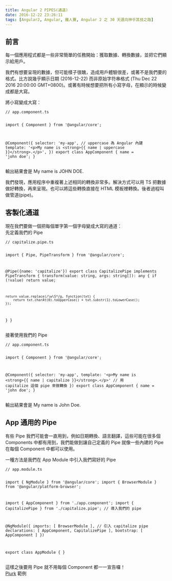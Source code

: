 ```yaml
---
title: Angular 2 PIPES(通道)
date: 2016-12-22 23:26:11
tags: [Angular2, Angular, 鐵人賽, Angular 2 之 30 天邁向神乎其技之路]
---
```

<h2>&#x524D;&#x8A00;</h2>
<p>&#x6BCF;&#x4E00;&#x500B;&#x61C9;&#x7528;&#x7A0B;&#x5F0F;&#x90FD;&#x662F;&#x4E00;&#x4E9B;&#x975E;&#x5E38;&#x7C21;&#x55AE;&#x7684;&#x4EFB;&#x52D9;&#x958B;&#x59CB;&#xFF1A;&#x7372;&#x53D6;&#x6578;&#x64DA;&#x3001;&#x8F49;&#x63DB;&#x6578;&#x64DA;&#xFF0C;&#x4E26;&#x628A;&#x5B83;&#x5011;&#x986F;&#x793A;&#x7D66;&#x7528;&#x6236;&#x3002;</p>
<p>&#x6211;&#x5011;&#x6709;&#x60F3;&#x8981;&#x5448;&#x73FE;&#x7684;&#x6578;&#x64DA;&#xFF0C;&#x4F46;&#x53EF;&#x80FD;&#x6A23;&#x5B50;&#x5F88;&#x919C;&#xFF0C;&#x9020;&#x6210;&#x7528;&#x6236;&#x9AD4;&#x9A57;&#x5F88;&#x5DEE;&#xFF0C;&#x6216;&#x8457;&#x4E0D;&#x662F;&#x6211;&#x5011;&#x8981;&#x7684;&#x683C;&#x5F0F;&#x3002;&#x6BD4;&#x65B9;&#x8AAA;&#x5E7E;&#x4E4E;&#x986F;&#x793A;&#x65E5;&#x671F; (2016-12-22) &#x800C;&#x975E;&#x539F;&#x59CB;&#x5B57;&#x7B26;&#x4E32;&#x683C;&#x5F0F; (Thu Dec 22 2016 20:00:00 GMT+0800)&#x3002;&#x6216;&#x8457;&#x6709;&#x6642;&#x5019;&#x60F3;&#x8981;&#x628A;&#x6240;&#x6709;&#x5C0F;&#x5BEB;&#x5B57;&#x6BCD;&#xFF0C;&#x5728;&#x986F;&#x793A;&#x7684;&#x6642;&#x5019;&#x8B8A;&#x6210;&#x90FD;&#x662F;&#x5927;&#x5BEB;&#x3002;</p>
<p>&#x5C07;&#x5C0F;&#x5BEB;&#x8B8A;&#x6210;&#x5927;&#x5BEB;&#xFF1A;</p>
<pre><code>// app.component.ts

import { Component } from &apos;@angular/core&apos;;

@Component({
  selector: &apos;my-app&apos;,
  // uppercase &#x70BA; Angular &#x5167;&#x5EFA;
  template: &apos;&lt;p&gt;My name is &lt;strong&gt;{{ name | uppercase }}&lt;/strong&gt;.&lt;/p&gt;&apos;,
})
export class AppComponent {
  name = &apos;john doe&apos;;
}
</code></pre>
<p>&#x8F38;&#x51FA;&#x7D50;&#x679C;&#x6703;&#x662F; My name is JOHN DOE.</p>
<p>&#x6211;&#x5011;&#x767C;&#x73FE;&#xFF0C;&#x61C9;&#x7528;&#x7A0B;&#x5E8F;&#x4E2D;&#x91CD;&#x8907;&#x8457;&#x4E0A;&#x8FF0;&#x76F8;&#x540C;&#x7684;&#x8F49;&#x63DB;&#x975E;&#x5E38;&#x591A;&#x3002;&#x89E3;&#x6C7A;&#x65B9;&#x5F0F;&#x53EF;&#x4EE5;&#x7528; TS &#x628A;&#x6578;&#x64DA;&#x505A;&#x597D;&#x8F49;&#x63DB;&#xFF0C;&#x518D;&#x4F86;&#x5448;&#x73FE;&#x3002;&#x4E5F;&#x53EF;&#x4EE5;&#x5C07;&#x9019;&#x4E9B;&#x8F49;&#x63DB;&#x76F4;&#x63A5;&#x5728; HTML &#x6A21;&#x677F;&#x88E1;&#x8F49;&#x63DB;&#x3002;&#x5F8C;&#x8005;&#x904E;&#x7A0B;&#x53EB;&#x505A;&#x7BA1;&#x9053;(pipe)&#x3002;</p>
<h2>&#x5BA2;&#x88FD;&#x5316;&#x901A;&#x9053;</h2>
<p>&#x73FE;&#x5728;&#x6211;&#x5011;&#x8981;&#x505A;&#x4E00;&#x500B;&#x628A;&#x6BCF;&#x500B;&#x55AE;&#x5B57;&#x7B2C;&#x4E00;&#x500B;&#x5B57;&#x6BCD;&#x8B8A;&#x6210;&#x5927;&#x5BEB;&#x7684;&#x901A;&#x9053;&#xFF1A;<br>
&#x5148;&#x5B9A;&#x7FA9;&#x6211;&#x5011;&#x7684; Pipe</p>
<pre><code>// capitalize.pipe.ts

import { Pipe, PipeTransform } from &apos;@angular/core&apos;;

@Pipe({name: &apos;capitalize&apos;})
export class CapitalizePipe implements PipeTransform {
  transform(value: string, args: string[]): any {
    if (!value) return value;

    return value.replace(/\w\S*/g, function(txt) {
        return txt.charAt(0).toUpperCase() + txt.substr(1).toLowerCase();
    });
  }
}
</code></pre>
<p>&#x63A5;&#x8457;&#x4F7F;&#x7528;&#x6211;&#x5011;&#x7684; Pipe</p>
<pre><code>// app.component.ts

import { Component } from &apos;@angular/core&apos;;

@Component({
  selector: &apos;my-app&apos;,
  template: &apos;&lt;p&gt;My name is &lt;strong&gt;{{ name | capitalize }}&lt;/strong&gt;.&lt;/p&gt;&apos;
  // &#x7528; capitalize &#x9019;&#x500B; pipe &#x4F86;&#x505A;&#x8F49;&#x63DB;
})
export class AppComponent {
  name = &apos;john doe&apos;;
}
</code></pre>
<p>&#x8F38;&#x51FA;&#x7D50;&#x679C;&#x6703;&#x662F;  My name is John Doe.</p>
<h2>App &#x901A;&#x7528;&#x7684; Pipe</h2>
<p>&#x6709;&#x4E9B; Pipe &#x6211;&#x5011;&#x53EF;&#x80FD;&#x6703;&#x4E00;&#x76F4;&#x7528;&#x5230;&#xFF0C;&#x4F8B;&#x5982;&#x65E5;&#x671F;&#x8F49;&#x63DB;&#x3001;&#x8A9E;&#x8A00;&#x7FFB;&#x8B6F;&#xFF0C;&#x9019;&#x4E9B;&#x53EF;&#x80FD;&#x5728;&#x5F88;&#x591A;&#x500B; Components &#x4E2D;&#x90FD;&#x6709;&#x7528;&#x5230;&#xFF0C;&#x6211;&#x5011;&#x80FD;&#x505A;&#x5230;&#x8B93;&#x81EA;&#x5DF1;&#x5B9A;&#x7FA9;&#x7684; Pipe &#x5C31;&#x50CF;&#x4E00;&#x4E9B;&#x5167;&#x5EFA;&#x7684; Pipe &#x5728;&#x6BCF;&#x500B; Component &#x4E2D;&#x90FD;&#x53EF;&#x4EE5;&#x4F7F;&#x7528;&#x3002;</p>
<p>&#x4E00;&#x7A2E;&#x65B9;&#x6CD5;&#x662F;&#x6211;&#x5011;&#x5728; App Module &#x4E2D;&#x5F15;&#x5165;&#x6211;&#x5011;&#x5BEB;&#x597D;&#x7684; Pipe</p>
<pre><code>// app.module.ts

import { NgModule }      from &apos;@angular/core&apos;;
import { BrowserModule } from &apos;@angular/platform-browser&apos;;

import { AppComponent }   from &apos;./app.component&apos;;
import { CapitalizePipe } from &apos;./capitalize.pipe&apos;; // &#x5C0E;&#x5165;&#x6211;&#x5011;&#x7684; pipe

@NgModule({
  imports:      [ BrowserModule ],
  // &#x5F15;&#x5165; capitalize pipe 
  declarations: [ AppComponent, CapitalizePipe ], 
  bootstrap:    [ AppComponent ]
})

export class AppModule { }
</code></pre>
<p>&#x9019;&#x6A23;&#x4E4B;&#x5F8C;&#x8981;&#x7528; Pipe &#x5C31;&#x4E0D;&#x7528;&#x6BCF;&#x500B; Component &#x90FD;&#x4E00;&#x4E00;&#x5BA3;&#x544A;&#x56C9;&#xFF01;<br>
<a href="http://plnkr.co/edit/LVwYDhFXhAbqffs03g9h?p=preview" target="_blank">Plurk</a> &#x7BC4;&#x4F8B;</p>
 <br>
                                                    </div>
                    </div>
                
